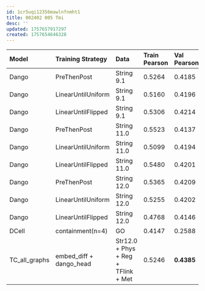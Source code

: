 ```yaml
---
id: 1cr5uqi12356mawlnfnmht1
title: 002402 005 Tmi
desc: ''
updated: 1757657917297
created: 1757654646328
---
```

| Model         | Training Strategy       | Data                                | Train Pearson | Val Pearson |
|:--------------|:------------------------|:------------------------------------|:--------------|:------------|
| Dango         | PreThenPost             | String 9.1                          | 0.5264        | 0.4185      |
| Dango         | LinearUntilUniform      | String 9.1                          | 0.5160        | 0.4196      |
| Dango         | LinearUntilFlipped      | String 9.1                          | 0.5306        | 0.4214      |
| Dango         | PreThenPost             | String 11.0                         | 0.5523        | 0.4137      |
| Dango         | LinearUntilUniform      | String 11.0                         | 0.5099        | 0.4194      |
| Dango         | LinearUntilFlipped      | String 11.0                         | 0.5480        | 0.4201      |
| Dango         | PreThenPost             | String 12.0                         | 0.5365        | 0.4209      |
| Dango         | LinearUntilUniform      | String 12.0                         | 0.5255        | 0.4202      |
| Dango         | LinearUntilFlipped      | String 12.0                         | 0.4768        | 0.4146      |
| DCell         | containment(n=4)        | GO                                  | 0.4147        | 0.2588      |
| TC_all_graphs | embed_diff + dango_head | Str12.0 + Phys + Reg + TFlink + Met | 0.5246        | **0.4385**  |
